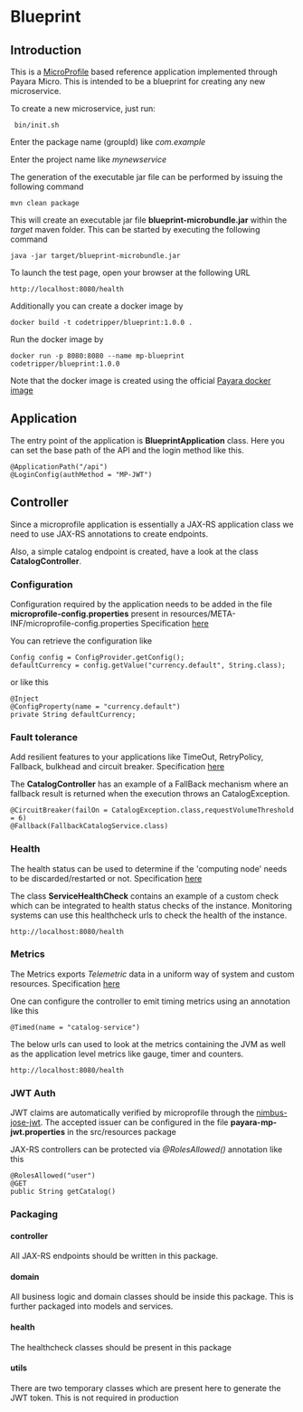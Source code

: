 # Blueprint

## Introduction

This is a [MicroProfile](https://microprofile.io/) based reference application implemented through Payara Micro. This is intended to be a blueprint for creating any new microservice.

To create a new microservice, just run:
     
     bin/init.sh

Enter the package name (groupId) like _com.example_

Enter the project name  like _mynewservice_


The generation of the executable jar file can be performed by issuing the following command

    mvn clean package

This will create an executable jar file **blueprint-microbundle.jar** within the _target_ maven folder. This can be started by executing the following command

    java -jar target/blueprint-microbundle.jar

To launch the test page, open your browser at the following URL

    http://localhost:8080/health

Additionally you can create a docker image by  

    docker build -t codetripper/blueprint:1.0.0 .

Run the docker image by  

    docker run -p 8080:8080 --name mp-blueprint codetripper/blueprint:1.0.0

Note that the docker image is created using the official [Payara docker image](https://hub.docker.com/r/payara/micro/)

## Application

The entry point of the application is **BlueprintApplication** class. Here you can set the base path of the API and the login method like this.

    @ApplicationPath("/api")
    @LoginConfig(authMethod = "MP-JWT")
   

## Controller

Since a microprofile application is essentially a JAX-RS application class we need to use JAX-RS annotations to create endpoints.

Also, a simple catalog endpoint is created, have a look at the class **CatalogController**.




### Configuration

Configuration required by the application needs to be added in the file **microprofile-config.properties** present in resources/META-INF/microprofile-config.properties
Specification [here](https://microprofile.io/project/eclipse/microprofile-config)

You can retrieve the configuration like

    Config config = ConfigProvider.getConfig();
    defaultCurrency = config.getValue("currency.default", String.class);

or like this

    @Inject
    @ConfigProperty(name = "currency.default")
    private String defaultCurrency;


### Fault tolerance

Add resilient features to your applications like TimeOut, RetryPolicy, Fallback, bulkhead and circuit breaker. Specification [here](https://microprofile.io/project/eclipse/microprofile-fault-tolerance)

The **CatalogController** has an example of a FallBack mechanism where an fallback result is returned when the execution throws an CatalogException.

    @CircuitBreaker(failOn = CatalogException.class,requestVolumeThreshold = 6)
    @Fallback(FallbackCatalogService.class)

### Health

The health status can be used to determine if the 'computing node' needs to be discarded/restarted or not. Specification [here](https://microprofile.io/project/eclipse/microprofile-health)

The class **ServiceHealthCheck** contains an example of a custom check which can be integrated to health status checks of the instance. Monitoring systems can use this healthcheck urls to check the health of the instance. 

	http://localhost:8080/health


### Metrics

The Metrics exports _Telemetric_ data in a uniform way of system and custom resources. Specification [here](https://microprofile.io/project/eclipse/microprofile-metrics)

One can configure the controller to emit timing metrics using an annotation like this

    @Timed(name = "catalog-service")

The below urls can used to look at the metrics containing the JVM as well as the application level metrics like gauge, timer and counters.  

    http://localhost:8080/health



### JWT Auth

JWT claims are automatically verified by microprofile through the [nimbus-jose-jwt](https://connect2id.com/products/nimbus-jose-jwt).
The accepted issuer can be configured in the file **payara-mp-jwt.properties** in the src/resources package 

JAX-RS controllers can be protected via _@RolesAllowed()_ annotation like this

	@RolesAllowed("user")
	@GET
    public String getCatalog() 


### Packaging 

#### controller
All JAX-RS endpoints should be written in this package. 

#### domain
All business logic and domain classes should be inside this package. This is further packaged into models and services. 

#### health
The healthcheck classes should be present in this package

#### utils
There are two temporary classes which are present here to generate the JWT token. This is not required in production

